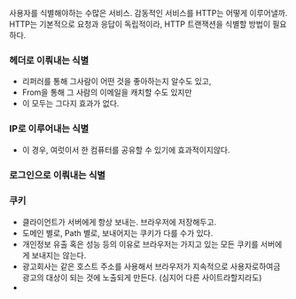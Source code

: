 사용자를 식별해야하는 수많은 서비스. 
감동적인 서비스를 HTTP는 어떻게 이루어낼까.
HTTP는 기본적으로 요청과 응답이 독립적이라, HTTP 트랜잭션을 식별할 방법이 필요하다.

### 헤더로 이뤄내는 식별
- 리퍼러를 통해 그사람이 어떤 것을 좋아하는지 알수도 있고,
- From을 통해 그 사람의 이메일을 캐치할 수도 있지만
- 이 모두는 그다지 효과가 없다. 

### IP로 이루어내는 식별
- 이 경우, 여럿이서 한 컴퓨터를 공유할 수 있기에 효과적이지않다.

### 로그인으로 이뤄내는 식별

### 쿠키
- 클라이언트가 서버에게 항상 보내는. 브라우저에 저장해두고.
- 도메인 별로, Path 별로, 보내어지는 쿠키가 다를 수가 있다.
- 개인정보 유출 혹은 성능 등의 이유로 브라우저는 가지고 있는 모든 쿠키를 서버에게 보내지는 않는다.
- 광고회사는 같은 호스트 주소를 사용해서 브라우저가 지속적으로 사용자로하여금 광고의 대상이 되는 것에 노출되게 만든다. (심지어 다른 사이트라할지라도)
- 
